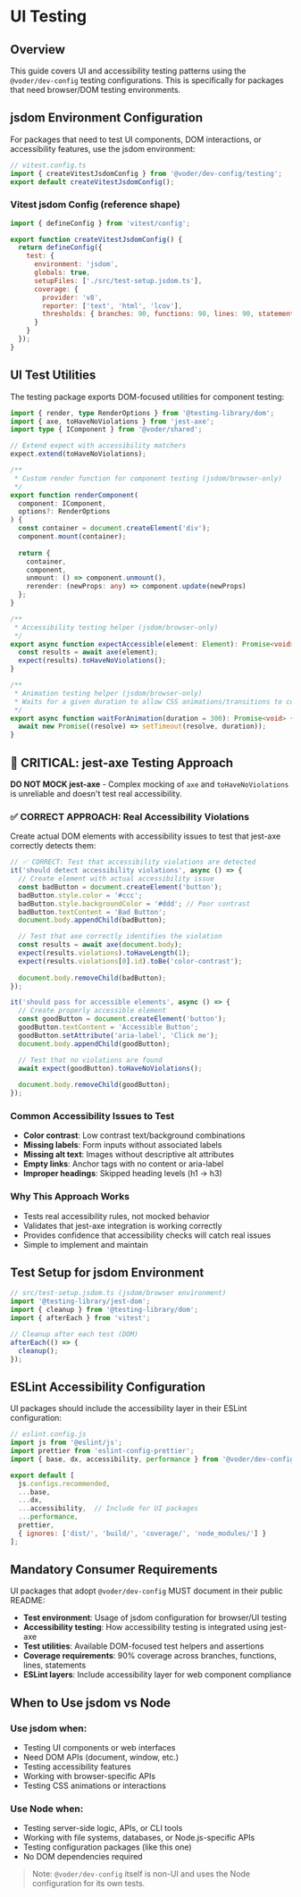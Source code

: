 # UI Testing 

## **Overview**

This guide covers UI and accessibility testing patterns using the `@voder/dev-config` testing configurations. This is specifically for packages that need browser/DOM testing environments.

## **jsdom Environment Configuration**

For packages that need to test UI components, DOM interactions, or accessibility features, use the jsdom environment:

```ts
// vitest.config.ts
import { createVitestJsdomConfig } from '@voder/dev-config/testing';
export default createVitestJsdomConfig();
```

### **Vitest jsdom Config (reference shape)**
```javascript
import { defineConfig } from 'vitest/config';

export function createVitestJsdomConfig() {
  return defineConfig({
    test: {
      environment: 'jsdom',
      globals: true,
      setupFiles: ['./src/test-setup.jsdom.ts'],
      coverage: {
        provider: 'v8',
        reporter: ['text', 'html', 'lcov'],
        thresholds: { branches: 90, functions: 90, lines: 90, statements: 90 }
      }
    }
  });
}
```

## **UI Test Utilities**

The testing package exports DOM-focused utilities for component testing:

```typescript
import { render, type RenderOptions } from '@testing-library/dom';
import { axe, toHaveNoViolations } from 'jest-axe';
import type { IComponent } from '@voder/shared';

// Extend expect with accessibility matchers
expect.extend(toHaveNoViolations);

/**
 * Custom render function for component testing (jsdom/browser-only)
 */
export function renderComponent(
  component: IComponent,
  options?: RenderOptions
) {
  const container = document.createElement('div');
  component.mount(container);
  
  return {
    container,
    component,
    unmount: () => component.unmount(),
    rerender: (newProps: any) => component.update(newProps)
  };
}

/**
 * Accessibility testing helper (jsdom/browser-only)
 */
export async function expectAccessible(element: Element): Promise<void> {
  const results = await axe(element);
  expect(results).toHaveNoViolations();
}

/**
 * Animation testing helper (jsdom/browser-only)
 * Waits for a given duration to allow CSS animations/transitions to complete.
 */
export async function waitForAnimation(duration = 300): Promise<void> {
  await new Promise((resolve) => setTimeout(resolve, duration));
}
```

## **🚨 CRITICAL: jest-axe Testing Approach**

**DO NOT MOCK jest-axe** - Complex mocking of `axe` and `toHaveNoViolations` is unreliable and doesn't test real accessibility.

### **✅ CORRECT APPROACH: Real Accessibility Violations**

Create actual DOM elements with accessibility issues to test that jest-axe correctly detects them:

```typescript
// ✅ CORRECT: Test that accessibility violations are detected
it('should detect accessibility violations', async () => {
  // Create element with actual accessibility issue
  const badButton = document.createElement('button');
  badButton.style.color = '#ccc';
  badButton.style.backgroundColor = '#ddd'; // Poor contrast
  badButton.textContent = 'Bad Button';
  document.body.appendChild(badButton);

  // Test that axe correctly identifies the violation
  const results = await axe(document.body);
  expect(results.violations).toHaveLength(1);
  expect(results.violations[0].id).toBe('color-contrast');
  
  document.body.removeChild(badButton);
});

it('should pass for accessible elements', async () => {
  // Create properly accessible element
  const goodButton = document.createElement('button');
  goodButton.textContent = 'Accessible Button';
  goodButton.setAttribute('aria-label', 'Click me');
  document.body.appendChild(goodButton);

  // Test that no violations are found
  await expect(goodButton).toHaveNoViolations();
  
  document.body.removeChild(goodButton);
});
```

### **Common Accessibility Issues to Test**

- **Color contrast**: Low contrast text/background combinations
- **Missing labels**: Form inputs without associated labels
- **Missing alt text**: Images without descriptive alt attributes
- **Empty links**: Anchor tags with no content or aria-label
- **Improper headings**: Skipped heading levels (h1 → h3)

### **Why This Approach Works**

- Tests real accessibility rules, not mocked behavior
- Validates that jest-axe integration is working correctly
- Provides confidence that accessibility checks will catch real issues
- Simple to implement and maintain

## **Test Setup for jsdom Environment**

```typescript
// src/test-setup.jsdom.ts (jsdom/browser environment)
import '@testing-library/jest-dom';
import { cleanup } from '@testing-library/dom';
import { afterEach } from 'vitest';

// Cleanup after each test (DOM)
afterEach(() => {
  cleanup();
});
```

## **ESLint Accessibility Configuration**

UI packages should include the accessibility layer in their ESLint configuration:

```javascript
// eslint.config.js
import js from '@eslint/js';
import prettier from 'eslint-config-prettier';
import { base, dx, accessibility, performance } from '@voder/dev-config/eslint';

export default [
  js.configs.recommended,
  ...base,
  ...dx,
  ...accessibility,  // Include for UI packages
  ...performance,
  prettier,
  { ignores: ['dist/', 'build/', 'coverage/', 'node_modules/'] }
];
```

## **Mandatory Consumer Requirements**

UI packages that adopt `@voder/dev-config` MUST document in their public README:

- **Test environment**: Usage of jsdom configuration for browser/UI testing
- **Accessibility testing**: How accessibility testing is integrated using jest-axe
- **Test utilities**: Available DOM-focused test helpers and assertions
- **Coverage requirements**: 90% coverage across branches, functions, lines, statements
- **ESLint layers**: Include accessibility layer for web component compliance

## **When to Use jsdom vs Node**

### **Use jsdom when:**
- Testing UI components or web interfaces
- Need DOM APIs (document, window, etc.)
- Testing accessibility features
- Working with browser-specific APIs
- Testing CSS animations or interactions

### **Use Node when:**
- Testing server-side logic, APIs, or CLI tools
- Working with file systems, databases, or Node.js-specific APIs
- Testing configuration packages (like this one)
- No DOM dependencies required

> Note: `@voder/dev-config` itself is non-UI and uses the Node configuration for its own tests.
